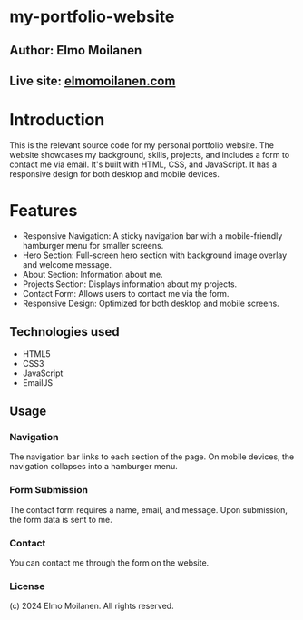 # my-portfolio-website

## Author: Elmo Moilanen

## Live site: [elmomoilanen.com](https://elmomoilanen.com/)

# Introduction

This is the relevant source code for my personal portfolio website. The website showcases my background, skills, projects, and includes a form to contact me via email. It's built with HTML, CSS, and JavaScript. It has a responsive design for both desktop and mobile devices.

# Features

-   Responsive Navigation: A sticky navigation bar with a mobile-friendly hamburger menu for smaller screens.
-   Hero Section: Full-screen hero section with background image overlay and welcome message.
-   About Section: Information about me.
-   Projects Section: Displays information about my projects.
-   Contact Form: Allows users to contact me via the form.
-   Responsive Design: Optimized for both desktop and mobile screens.

## Technologies used

-   HTML5
-   CSS3
-   JavaScript
-   EmailJS

## Usage

### Navigation

The navigation bar links to each section of the page. On mobile devices, the navigation collapses into a hamburger menu.

### Form Submission

The contact form requires a name, email, and message. Upon submission, the form data is sent to me.

### Contact

You can contact me through the form on the website.

### License

(c) 2024 Elmo Moilanen. All rights reserved.
